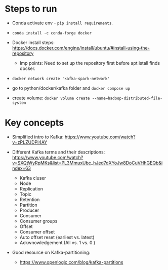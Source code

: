 # Steps to run

* Conda activate env - `pip install requirements`.

* `conda install -c conda-forge docker`

* Docker install steps: https://docs.docker.com/engine/install/ubuntu/#install-using-the-repository
    * Imp points: Need to set up the repository first before apt istall finds docker.

* `docker network create 'kafka-spark-network'` 
* go to python/docker/kafka folder and `docker compose up`
* create volume: `docker volume create --name=hadoop-distributed-file-system`



# Key concepts

* Simplified intro to Kafka: https://www.youtube.com/watch?v=zPLZUDPi4AY

* Different Kafka terms and their descriptions: https://www.youtube.com/watch?v=SXQtWyRpMKs&list=PL3MmuxUbc_hJed7dXYoJw8DoCuVHhGEQb&index=63
    * Kafka cluser
    * Node
    * Replication
    * Topic
    * Retention
    * Partition
    * Producer
    * Consumer
    * Consumer groups
    * Offset 
    * Consumer offset
    * Auto offset reset (earliest vs. latest)
    * Ackwnowledgement (All vs. 1  vs. 0 )

* Good resource on Kafka-partitioning:
    * https://www.openlogic.com/blog/kafka-partitions